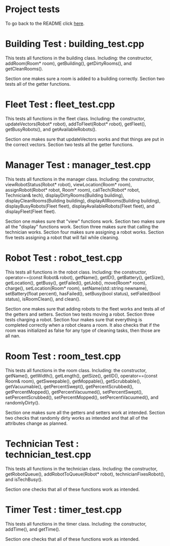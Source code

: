 # Project tests

To go back to the README click [here](../docs/README.md).

# Building Test : building_test.cpp
This tests all functions in the building class. Including: the constructor, addRoom(Room* room), getBuilding(), getDirtyRooms(), and getCleanRooms().

Section one makes sure a room is added to a building correctly. Section two tests all of the getter functions.

# Fleet Test : fleet_test.cpp
This tests all functions in the fleet class. Including: the constructor, updateVectors(Robot* robot), addToFleet(Robot* robot), getFleet(), getBusyRobots(), and getAvailableRobots().

Section one makes sure that updateVectors works and that things are put in the correct vectors. Section two tests all the getter functions.

# Manager Test : manager_test.cpp
This tests all functions in the manager class. Including: the constructor, viewRobotStatus(Robot* robot), viewLocation(Room* room), assignRobot(Robot* robot, Room* room), callTech(Robot* robot, Technician& tech), displayDirtyRooms(Building building), displayCleanRooms(Building building), displayAllRooms(Building building), displayBusyRobots(Fleet fleet), displayAvailableRobots(Fleet fleet), and displayFleet(Fleet fleet).

Section one makes sure that "view" functions work. Section two makes sure all the "display" functions work. Section three makes sure that calling the technician works. Section four makes sure assigning a robot works. Section five tests assigning a robot that will fail while cleaning.

# Robot Test : robot_test.cpp
This tests all functions in the robot class. Including: the constructor, operator==(const Robot& robot), getName(), getID(), getBattery(), getSize(), getLocation(), getBusy(), getFailed(), getJob(), move(Room* room), charge(), setLocation(Room* room), setName(std::string newname), setBattery(float percent), hasFailed(), setBusy(bool status), setFailed(bool status), isRoomClean(), and clean().

Section one makes sure that adding robots to the fleet works and tests all of the getters and setters. Section two tests moving a robot. Section three tests charging a robot. Section four makes sure that everything is completed correctly when a robot cleans a room. It also checks that if the room was initialized as false for any type of cleaning tasks, then those are all nan.

# Room Test : room_test.cpp
This tests all functions in the room class. Including: the constructor, getName(), getWidth(), getLength(), getSize(), getID(), operator==(const Room& room), getSweepable(), getMoppable(), getScrubbable(), getVacuumable(), getPercentSwept(), getPercentScrubbed(), getPercentMopped(), getPercentVacuumed(), setPercentSwept(), setPercentScrubbed(), setPercentMopped(), setPercentVacuumed(), and randomlyDirty().

Section one makes sure all the getters and setters work at intended. Section two checks that randomly dirty works as intended and that all of the attributes change as planned.

# Technician Test : technician_test.cpp
This tests all functions in the technician class. Including: the constructor, getRobotQueue(), addRobotToQueue(Robot* robot), technicianFixesRobot(), and isTechBusy().

Section one checks that all of these functions work as intended. 

# Timer Test : timer_test.cpp
This tests all functions in the timer class. Including: the constructor, addTime(), and getTime().

Section one checks that all of these functions work as intended. 